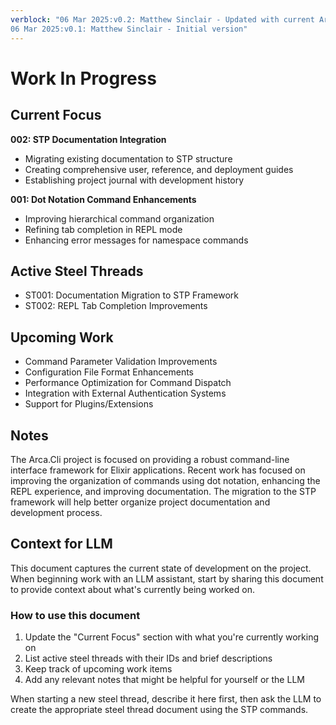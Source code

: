 ```yaml
---
verblock: "06 Mar 2025:v0.2: Matthew Sinclair - Updated with current Arca.Cli work
06 Mar 2025:v0.1: Matthew Sinclair - Initial version"
---
```

# Work In Progress

## Current Focus

**002: STP Documentation Integration**

- Migrating existing documentation to STP structure
- Creating comprehensive user, reference, and deployment guides
- Establishing project journal with development history

**001: Dot Notation Command Enhancements**

- Improving hierarchical command organization
- Refining tab completion in REPL mode
- Enhancing error messages for namespace commands

## Active Steel Threads

- ST001: Documentation Migration to STP Framework
- ST002: REPL Tab Completion Improvements

## Upcoming Work

- Command Parameter Validation Improvements
- Configuration File Format Enhancements
- Performance Optimization for Command Dispatch
- Integration with External Authentication Systems
- Support for Plugins/Extensions

## Notes

The Arca.Cli project is focused on providing a robust command-line interface framework for Elixir applications. Recent work has focused on improving the organization of commands using dot notation, enhancing the REPL experience, and improving documentation. The migration to the STP framework will help better organize project documentation and development process.

## Context for LLM

This document captures the current state of development on the project. When beginning work with an LLM assistant, start by sharing this document to provide context about what's currently being worked on.

### How to use this document

1. Update the "Current Focus" section with what you're currently working on
2. List active steel threads with their IDs and brief descriptions
3. Keep track of upcoming work items
4. Add any relevant notes that might be helpful for yourself or the LLM

When starting a new steel thread, describe it here first, then ask the LLM to create the appropriate steel thread document using the STP commands.
